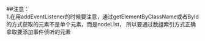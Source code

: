 ##注意：  
1.在用addEventListener的时候要注意，通过getElementByClassName或者ById的方式获取的元素不是单个元素，而是nodeLIst，
所以要通过数组索引方式正确拿取要添加事件侦听的元素